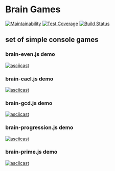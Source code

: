 # Brain Games
[![Maintainability](https://api.codeclimate.com/v1/badges/38ca97204e3e9424ea5c/maintainability)](https://codeclimate.com/github/mamilla11/project-lvl1-s438/maintainability) [![Test Coverage](https://api.codeclimate.com/v1/badges/38ca97204e3e9424ea5c/test_coverage)](https://codeclimate.com/github/mamilla11/project-lvl1-s438/test_coverage) [![Build Status](https://travis-ci.org/mamilla11/brain-games?branch=master)](https://travis-ci.org/mamilla11/brain-games)
## set of simple console games

### brain-even.js demo
[![asciicast](https://asciinema.org/a/wWNSriKgQ0dGrJMJGHL2r3Cjw.svg)](https://asciinema.org/a/wWNSriKgQ0dGrJMJGHL2r3Cjw)

### brain-cacl.js demo
[![asciicast](https://asciinema.org/a/YRVsIUWtycPXUCckr3zcQBkUr.svg)](https://asciinema.org/a/YRVsIUWtycPXUCckr3zcQBkUr)

### brain-gcd.js demo
[![asciicast](https://asciinema.org/a/CIAvoUxwEkQKkYYaNfLTOJ6P5.svg)](https://asciinema.org/a/CIAvoUxwEkQKkYYaNfLTOJ6P5)

### brain-progression.js demo
[![asciicast](https://asciinema.org/a/3ctYbNyAhHKT5Wtyjq9rKQjL1.svg)](https://asciinema.org/a/3ctYbNyAhHKT5Wtyjq9rKQjL1)

### brain-prime.js demo
[![asciicast](https://asciinema.org/a/JpIViFMSeloFdKd2MQ5fTQJKA.svg)](https://asciinema.org/a/JpIViFMSeloFdKd2MQ5fTQJKA)
